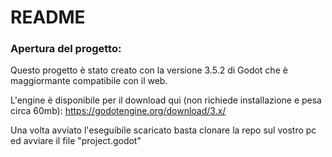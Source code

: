 # README

### Apertura del progetto:
Questo progetto è stato creato con la versione 3.5.2 di Godot che è maggiormante compatibile con il web.

L'engine è disponibile per il download qui (non richiede installazione e pesa circa 60mb):
https://godotengine.org/download/3.x/

Una volta avviato l'eseguibile scaricato basta clonare la repo sul vostro pc ed avviare il file "project.godot"

